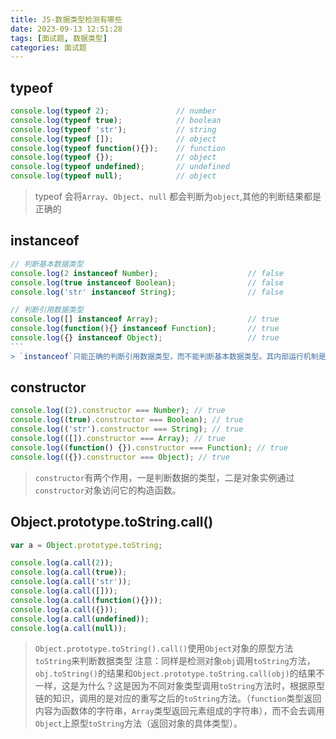 ```yaml
---
title: JS-数据类型检测有哪些
date: 2023-09-13 12:51:28
tags: [面试题, 数据类型]
categories: 面试题
---
```


## typeof

```JavaScript
console.log(typeof 2);               // number
console.log(typeof true);            // boolean
console.log(typeof 'str');           // string
console.log(typeof []);              // object
console.log(typeof function(){});    // function
console.log(typeof {});              // object
console.log(typeof undefined);       // undefined
console.log(typeof null);            // object
```

> typeof 会将`Array`、`Object`、`null` 都会判断为`object`,其他的判断结果都是正确的

## instanceof

````JavaScript
// 判断基本数据类型
console.log(2 instanceof Number);                    // false
console.log(true instanceof Boolean);                // false
console.log('str' instanceof String);                // false

// 判断引用数据类型
console.log([] instanceof Array);                    // true
console.log(function(){} instanceof Function);       // true
console.log({} instanceof Object);                   // true
```
> `instanceof`只能正确的判断引用数据类型，而不能判断基本数据类型。其内部运行机制是判断一个对象在其原型链中是否存在一个构造函数的`prototype`属性。
````

## constructor

```JavaScript
console.log((2).constructor === Number); // true
console.log((true).constructor === Boolean); // true
console.log(('str').constructor === String); // true
console.log(([]).constructor === Array); // true
console.log((function() {}).constructor === Function); // true
console.log(({}).constructor === Object); // true
```

> `constructor`有两个作用，一是判断数据的类型，二是对象实例通过`constructor`对象访问它的构造函数。

## Object.prototype.toString.call()

```JavaScript
var a = Object.prototype.toString;

console.log(a.call(2));
console.log(a.call(true));
console.log(a.call('str'));
console.log(a.call([]));
console.log(a.call(function(){}));
console.log(a.call({}));
console.log(a.call(undefined));
console.log(a.call(null));
```

> `Object.prototype.toString().call()`使用`Object`对象的原型方法`toString`来判断数据类型
> 注意：同样是检测对象`obj`调用`toString`方法，`obj.toString()`的结果和`Object.prototype.toString.call(obj)`的结果不一样，这是为什么？这是因为不同对象类型调用`toString`方法时，根据原型链的知识，调用的是对应的重写之后的`toString`方法。（`function`类型返回内容为函数体的字符串，`Array`类型返回元素组成的字符串），而不会去调用`Object`上原型`toString`方法（返回对象的具体类型）。